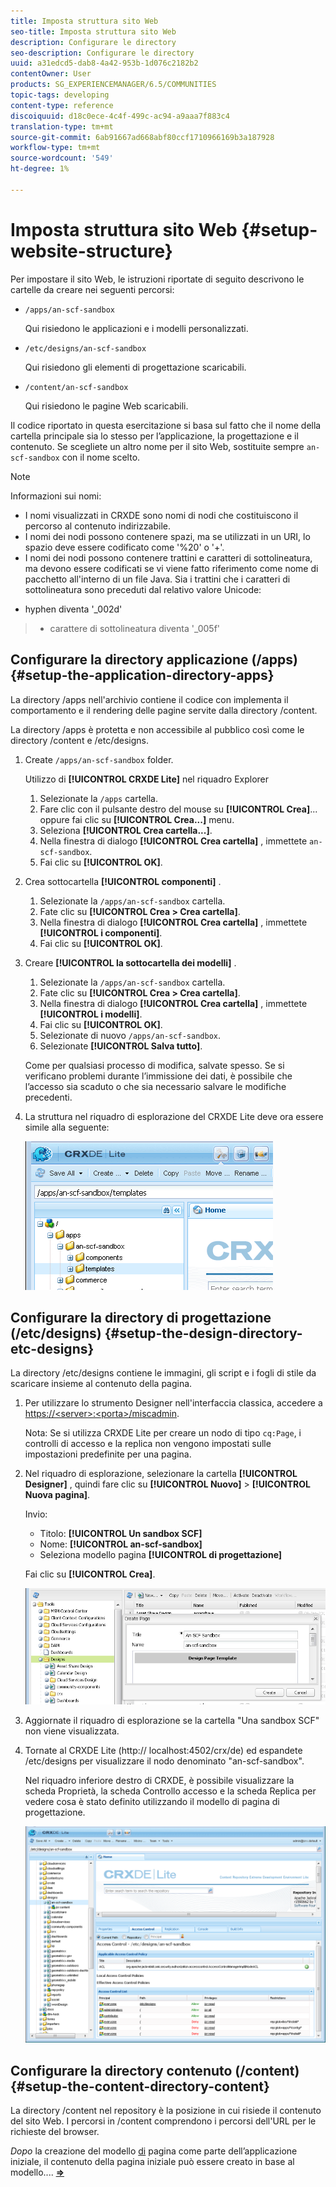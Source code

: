 ```yaml
---
title: Imposta struttura sito Web
seo-title: Imposta struttura sito Web
description: Configurare le directory
seo-description: Configurare le directory
uuid: a31edcd5-dab8-4a42-953b-1d076c2182b2
contentOwner: User
products: SG_EXPERIENCEMANAGER/6.5/COMMUNITIES
topic-tags: developing
content-type: reference
discoiquuid: d18c0ece-4c4f-499c-ac94-a9aaa7f883c4
translation-type: tm+mt
source-git-commit: 6ab91667ad668abf80ccf1710966169b3a187928
workflow-type: tm+mt
source-wordcount: '549'
ht-degree: 1%

---
```



# Imposta struttura sito Web {#setup-website-structure}

Per impostare il sito Web, le istruzioni riportate di seguito descrivono le cartelle da creare nei seguenti percorsi:

* `/apps/an-scf-sandbox`

   Qui risiedono le applicazioni e i modelli personalizzati.

* `/etc/designs/an-scf-sandbox`

   Qui risiedono gli elementi di progettazione scaricabili.

* `/content/an-scf-sandbox`

   Qui risiedono le pagine Web scaricabili.

Il codice riportato in questa esercitazione si basa sul fatto che il nome della cartella principale sia lo stesso per l’applicazione, la progettazione e il contenuto. Se scegliete un altro nome per il sito Web, sostituite sempre `an-scf-sandbox` con il nome scelto.

>[!NOTE]
>
>Informazioni sui nomi:
>
>* I nomi visualizzati in CRXDE sono nomi di nodi che costituiscono il percorso al contenuto indirizzabile.
>* I nomi dei nodi possono contenere spazi, ma se utilizzati in un URI, lo spazio deve essere codificato come &#39;%20&#39; o &#39;+&#39;.
>* I nomi dei nodi possono contenere trattini e caratteri di sottolineatura, ma devono essere codificati se vi viene fatto riferimento come nome di pacchetto all&#39;interno di un file Java. Sia i trattini che i caratteri di sottolineatura sono preceduti dal relativo valore Unicode:

   >
   >   
   * hyphen diventa &#39;_002d&#39;
   >   * carattere di sottolineatura diventa &#39;_005f&#39;


## Configurare la directory applicazione (/apps) {#setup-the-application-directory-apps}

La directory /apps nell&#39;archivio contiene il codice con implementa il comportamento e il rendering delle pagine servite dalla directory /content.

La directory /apps è protetta e non accessibile al pubblico così come le directory /content e /etc/designs.

1. Create `/apps/an-scf-sandbox` folder.

   Utilizzo di **[!UICONTROL CRXDE Lite]** nel riquadro Explorer

   1. Selezionate la `/apps` cartella.
   1. Fare clic con il pulsante destro del mouse su **[!UICONTROL Crea]**... oppure fai clic su **[!UICONTROL Crea...]** menu.
   1. Seleziona **[!UICONTROL Crea cartella...]**.
   1. Nella finestra di dialogo **[!UICONTROL Crea cartella]** , immettete `an-scf-sandbox`.
   1. Fai clic su **[!UICONTROL OK]**.

1. Crea sottocartella **[!UICONTROL componenti]** .

   1. Selezionate la `/apps/an-scf-sandbox` cartella.
   1. Fate clic su **[!UICONTROL Crea > Crea cartella]**.
   1. Nella finestra di dialogo **[!UICONTROL Crea cartella]** , immettete **[!UICONTROL i componenti]**.
   1. Fai clic su **[!UICONTROL OK]**.

1. Creare **[!UICONTROL la sottocartella dei modelli]** .

   1. Selezionate la `/apps/an-scf-sandbox` cartella.
   1. Fate clic su **[!UICONTROL Crea > Crea cartella]**.
   1. Nella finestra di dialogo **[!UICONTROL Crea cartella]** , immettete **[!UICONTROL i modelli]**.
   1. Fai clic su **[!UICONTROL OK]**.
   1. Selezionate di nuovo `/apps/an-scf-sandbox`.
   1. Selezionate **[!UICONTROL Salva tutto]**.

   Come per qualsiasi processo di modifica, salvate spesso. Se si verificano problemi durante l’immissione dei dati, è possibile che l’accesso sia scaduto o che sia necessario salvare le modifiche precedenti.

1. La struttura nel riquadro di esplorazione del CRXDE Lite deve ora essere simile alla seguente:

   ![crxde-template](assets/crxde-template.png)

## Configurare la directory di progettazione (/etc/designs) {#setup-the-design-directory-etc-designs}

La directory /etc/designs contiene le immagini, gli script e i fogli di stile da scaricare insieme al contenuto della pagina.

1. Per utilizzare lo strumento Designer nell&#39;interfaccia classica, accedere a [https://&lt;server>:&lt;porta>/miscadmin](http://localhost:4502/miscadmin).

   Nota: Se si utilizza CRXDE Lite per creare un nodo di tipo `cq:Page`, i controlli di accesso e la replica non vengono impostati sulle impostazioni predefinite per una pagina.

1. Nel riquadro di esplorazione, selezionare la cartella **[!UICONTROL Designer]** , quindi fare clic su **[!UICONTROL Nuovo]** > **[!UICONTROL Nuova pagina]**.

   Invio:

   * Titolo: **[!UICONTROL Un sandbox SCF]**
   * Nome: **[!UICONTROL an-scf-sandbox]**
   * Seleziona modello pagina **[!UICONTROL di progettazione]**

   Fai clic su **[!UICONTROL Crea]**.

   ![design-template](assets/design-template.png)

1. Aggiornate il riquadro di esplorazione se la cartella &quot;Una sandbox SCF&quot; non viene visualizzata.

1. Tornate al CRXDE Lite (http:// localhost:4502/crx/de) ed espandete /etc/designs per visualizzare il nodo denominato &quot;an-scf-sandbox&quot;.

   Nel riquadro inferiore destro di CRXDE, è possibile visualizzare la scheda Proprietà, la scheda Controllo accesso e la scheda Replica per vedere cosa è stato definito utilizzando il modello di pagina di progettazione.

   ![crxde-configure-template](assets/crxde-configure-template.png)

## Configurare la directory contenuto (/content) {#setup-the-content-directory-content}

La directory /content nel repository è la posizione in cui risiede il contenuto del sito Web. I percorsi in /content comprendono i percorsi dell&#39;URL per le richieste del browser.

*Dopo* la creazione del modello [di](initial-app.md#createthepagetemplate) pagina come parte dell’applicazione iniziale, il contenuto della pagina iniziale può essere creato in base al modello.... [**⇒**](initial-app.md)
